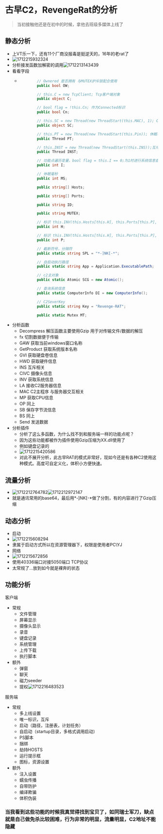 # 古早C2，RevengeRat的分析

> 当初接触他还是在初中的时候，拿他去班级多媒体上线了

## 静态分析

+ 上VT乐一下，还有11个厂商没报毒是挺逆天的，16年的老rat了
+ ![1712215932324](image/revengeRat/1712215932324.png)
+ 分析接发函数加解密的调用![1712213143439](image/revengeRat/1712213143439.png)
+ 看看字段
  + ```c#
    		// Ownered 是否拥有 与MUTEX护斥锁配合使用
    		public bool OW;

    		// this.C = new TcpClient; Tcp客户端对象
    		public object C;

    		// bool flag = !this.Cn; 作为Connected标识
    		public bool Cn;

    		// this.SC = new Thread(new ThreadStart(this.MAC), 1); C2主进程对象线程
    		public object SC;

    		// this.PT = new Thread(new ThreadStart(this.Pin)); 休眠状态对象线程
    		public Thread PT;

    		// this.INST = new Thread(new ThreadStart(this.INS));互斥排查线程
    		public Thread INST;

    		// 功能点遍历变量，bool flag = this.I == 0;为1时进行系统信息查询保存为data
    		public int I;

    		// 休眠毫秒
    		public int MS;

    		public string[] Hosts;

    		public string[] Ports;

    		public string ID;

    		public string MUTEX;

    		// 标识 this.INV(this.Hosts[this.H], this.Ports[this.P], array[4], array[5]
    		public int H;

    		// 标识 this.INV(this.Hosts[this.H], this.Ports[this.P], array[4], array[5]
    		public int P;

    		// 截断符号，分隔符
    		public static string SPL = "*-]NK[-*";

    		// 自启动执行路径
    		public static string App = Application.ExecutablePath;

    		// c2主对象
    		public static Atomic SCG = new Atomic();

    		// 查询系统信息
    		public static ComputerInfo DI = new ComputerInfo();

    		// C2SeverKey
    		public static string Key = "Revenge-RAT";

    		public static Mutex MT;
    ```
+ 分析函数
  + Decompress 解压函数主要使用Gzip 用于对传输文件/数据的解压
  + fx 切割数据便于传输
  + GAW 获取当前windows窗口名称
  + GetProduct 获取系统版本名称
  + GVI 获取硬盘卷信息
  + HWD 获取硬件信息
  + INS 互斥相关
  + CIVC 摄像头信息
  + INV 获取系统信息
  + LA 接收C2服务器信息
  + MAC C2主程序 与服务器交互相关
  + MP 获取CPU信息
  + OP 同上
  + SB 保存字节流信息
  + BS 同上
  + Send 发送数据
+ 分析插件
  + 分析了这么多函数，为什么找不到和服务端一样的功能点呢？
  + 因为这些功能都被作为插件使用Gzip压缩为XX.dll使用了
  + 例如键盘记录的
  + ![1712215420586](image/revengeRat/1712215420586.png)
  + 对此不展开分析，此古早RAT的模式非常好，现如今还是有各种C2使用这种模式。高度可自定义化，体积小方便快速。

## 流量分析

+ ![1712212764782](image/revengeRat/1712212764782.png)![1712212972147](image/revengeRat/1712212972147.png)
+ 就是通讯常用的base64，最后用*-]NK[-*做了分割，有的内容进行了Gzip压缩

## 动态分析

+ 启动
+ ![1712215608294](image/revengeRat/1712215608294.png)
+ 隶属于启动方式所以在资源管理器下，权限是使用者PC\YJ
+ 网络
+ ![1712215672856](image/revengeRat/1712215672856.png)
+ 使用40336端口对接5050端口 TCP协议
+ 太常规了...放到如今就是裸奔的状态

## 功能分析

客户端

+ 常规
  + 文件管理
  + 屏幕显示
  + 摄像头显示
  + 录音
  + 键盘记录
  + 系统管理
  + 上传下载
  + 执行脚本
+ 额外
  + 弹窗
  + 聊天
  + 磁力seeder
  + 提权![1712216483523](image/revengeRat/1712216483523.png)

服务端

+ 常规
  + 多上线设置
  + 唯一标识，互斥
  + 启动（路径，注册表，计划任务）
  + 自启动（startup目录，多格式调用启动）
  + PS脚本
  + 捆绑
  + 劫持HOSTS
  + 运行提示框
  + 图标，资源设置
+ 额外
  + 注入设置
  + 蠕虫传播
  + 自带防护
  + 编译欺骗
  + 体积伪装

### 当我看到这些功能的时候我真觉得找到宝贝了，如同瑞士军刀，缺点就是自己做免杀比较困难，行为非常的明显，流量明显，C2地址不能隐藏
